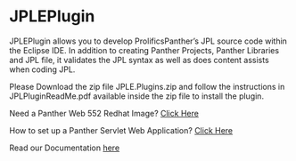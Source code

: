 # JPLEPlugin
JPLEPlugin allows you to develop  ProlificsPanther’s JPL source code within the Eclipse IDE.
In addition to creating  Panther Projects, Panther Libraries and  JPL file, it validates the JPL syntax as well as  does content assists when coding JPL.

Please Download the zip file JPLE.Plugins.zip and follow the instructions in JPLPluginReadMe.pdf available inside the zip file to install the plugin.

Need a Panther Web 552 Redhat Image? [Click Here](https://hub.docker.com/r/prolificspanther/pantherweb "Named link title") 

How to set up a Panther Servlet Web Application? [Click Here](https://github.com/ProlificsPanther/PantherWeb/releases "Named link title")

Read our Documentation [here](https://docs.prolifics.com)
